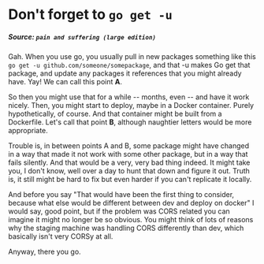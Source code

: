 # Don't forget to `go get -u`

##### Source: `pain and suffering (large edition)`

Gah. When you use go, you usually pull in new packages something like this `go get -u github.com/someone/somepackage`, and that -u makes Go get that package, and update any packages it references that you might already have. Yay! We can call this point **A**.

So then you might use that for a while -- months, even -- and have it work nicely. Then, you might start to deploy, maybe in a Docker container. Purely hypothetically, of course. And that container might be built from a Dockerfile. Let's call that point **B**, although naughtier letters would be more appropriate.

Trouble is, in between points A and B, some package might have changed in a way that made it not work with some other package, but in a way that fails silently. And that would be a very, very bad thing indeed. It might take you, I don't know, well over a day to hunt that down and figure it out. Truth is, it still might be hard to fix but even harder if you can't replicate it locally.

And before you say "That would have been the first thing to consider, because what else would be different between dev and deploy on docker" I would say, good point, but if the problem was CORS related you can imagine it might no longer be so obvious. You might think of lots of reasons why the staging machine was handling CORS differently than dev, which basically isn't very CORSy at all.

Anyway, there you go.